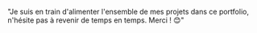 "Je suis en train d'alimenter l'ensemble de mes projets dans ce portfolio, n'hésite pas à revenir de temps en temps. Merci ! 😊"
